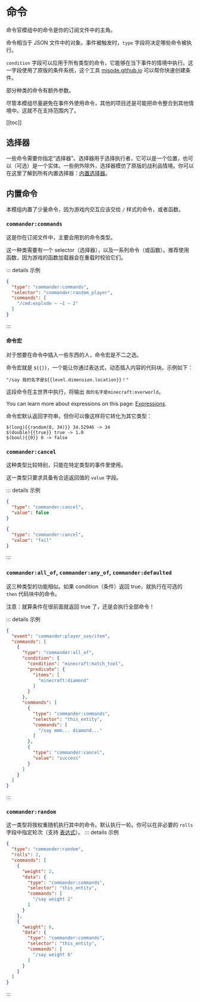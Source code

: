 # 命令

命令官模组中的命令是你的订阅文件中的主角。

命令相当于 JSON 文件中的对象。事件被触发时，`type` 字段将决定哪些命令被执行。

`condition` 字段可以应用于所有类型的命令，它能够在当下事件的情境中执行。这一字段使用了原版的条件系统，这个工具 [misode.github.io](https://misode.github.io/predicate/) 可以帮你快速创建条件。

部分种类的命令有额外参数。

尽管本模组尽量避免在事件外使用命令，其他的项目还是可能把命令整合到其他情境中。这就不在支持范围内了。

[[toc]]

## 选择器

一些命令需要你指定“选择器”。选择器用于选择执行者，它可以是一个位置，也可以（可选）是一个实体。一些例外除外，选择器模仿了原版的战利品情境。你可以在这里了解到所有内置选择器：[内置选择器](https://github.com/constellation-mc/commander/blob/main/src/main/java/me/melontini/commander/impl/builtin/BuiltInSelectors.java)。

## 内置命令
本模组内置了少量命令，因为游戏内交互应该交给 `/` 样式的命令，或者函数。

### `commander:commands`
这是你在订阅文件中，主要会用到的命令类型。

这一种类需要有一个 selector（选择器），以及一系列命令（或函数）。推荐使用函数，因为游戏的函数加载器会在重载时校验它们。

::: details 示例
```json
{
  "type": "commander:commands",
  "selector": "commander:random_player",
  "commands": [
    "/cmd:explode ~ ~1 ~ 2"
  ]
}
```
:::

#### 命令宏

对于想要在命令中插入一些东西的人，命令宏是不二之选。

命令宏就是 `${{}}`，一个能让你通过表达式，动态插入内容的代码块。示例如下：
```
"/say 我的名字是${{level.dimension.location}}！"
```
这段命令在主世界中执行，将输出 `我的名字是minecraft:overworld`。

You can learn more about expressions on this page: [Expressions](Expressions).

命令宏默认返回字符串，但你可以像这样将它转化为其它类型：

```
$(long){{random(0, 34)}} 34.52946 -> 34
$(double){{true}} true -> 1.0
$(bool){{0}} 0 -> false
```

### `commander:cancel`
这种类型比较特别，只能在特定类型的事件里使用。

这一类型只要求具备有合适返回值的 `value` 字段。

::: details 示例
```json
{
  "type": "commander:cancel",
  "value": false
}
```

```json
{
  "type": "commander:cancel",
  "value": "fail"
}
```
:::

### `commander:all_of`, `commander:any_of`, `commander:defaulted`
这三种类型的功能相似。如果 condition（条件）返回 true，就执行在可选的 `then` 代码块中的命令。

注意：就算条件在很前面就返回 true 了，还是会执行全部命令！

::: details 示例
```json
{
  "event": "commander:player_use/item",
  "commands": [
    {
      "type": "commander:all_of",
      "condition": {
        "condition": "minecraft:match_tool",
        "predicate": {
          "items": [
            "minecraft:diamond"
          ]
        }
      },
      "commands": [
        {
          "type": "commander:commands",
          "selector": "this_entity",
          "commands": [
            "/say mmm... diamond..."
          ]
        },
        {
          "type": "commander:cancel",
          "value": "success"
        }
      ]
    }
  ]
}
```
:::

### `commander:random`
这一类型将按权重随机执行其中的命令。默认执行一轮。你可以在非必要的 `rolls` 字段中指定轮次（支持 [表达式](Expressions)）。
::: details 示例
```json
{
  "type": "commander:random",
  "rolls": 2,
  "commands": [
    {
      "weight": 2,
      "data": {
        "type": "commander:commands",
        "selector": "this_entity",
        "commands": [
          "/say weight 2"
        ]
      }
    },
    {
      "weight": 6,
      "data": {
        "type": "commander:commands",
        "selector": "this_entity",
        "commands": [
          "/say weight 6"
        ]
      }
    }
  ]
}
```
:::
